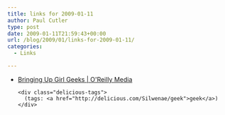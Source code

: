 ```yaml
---
title: links for 2009-01-11
author: Paul Cutler
type: post
date: 2009-01-11T21:59:43+00:00
url: /blog/2009/01/links-for-2009-01-11/
categories:
  - Links

---
```

<ul class="delicious">
  <li>
    <div class="delicious-link">
      <a href="http://www.oreillynet.com/pub/a/womenintech/2007/09/12/bringing-up-girl-geeks.html">Bringing Up Girl Geeks | O'Reilly Media</a>
    </div>
    
    <div class="delicious-tags">
      (tags: <a href="http://delicious.com/Silwenae/geek">geek</a>)
    </div>
  </li>
</ul>